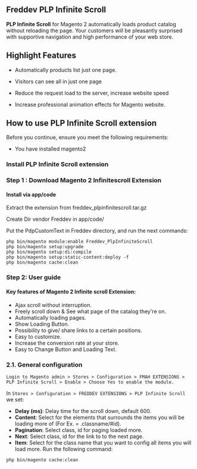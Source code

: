 
## Freddev PLP Infinite Scroll

**PLP Infinite Scroll** for Magento 2 automatically loads product catalog without reloading the page. Your customers will be pleasantly surprised with supportive navigation and high performance of your web store.

## Highlight Features

- Automatically products list just one page.

- Visitors can see all in just one page

- Reduce the request load to the server, increase website speed

- Increase professional animation effects for Magento website.

## How to use PLP Infinite Scroll extension
Before you continue, ensure you meet the following requirements:

  * You have installed magento2
  
### Install PLP Infinite Scroll extension

### Step 1 : Download Magento 2 Infinitescroll Extension

#### Install via app/code 
Extract the extension from freddev_plpinfinitescroll.tar.gz

Create Dir vendor Freddev in app/code/

Put the PdpCustomText in Freddev directory, and run the next commands:
```
php bin/magento module:enable Freddev_PlpInfiniteScroll
php bin/magento setup:upgrade
php bin/magento setup:di:compile
php bin/magento setup:static-content:deploy -f
php bin/magento cache:clean
```

### Step 2: User guide
  #### Key features of Magento 2 Infinite scroll Extension:
  * Ajax scroll without interruption.
  * Freely scroll down & See what page of the catalog they're on.
  * Automatically loading pages.
  * Show Loading Button.
  * Possibility to give/ share links to a certain positions.
  * Easy to customize.
  * Increase the conversion rate at your store.
  * Easy to Change Button and Loading Text.

  ### 2.1. General configuration

  `Login to Magento admin > Stores > Configuration > FMAH EXTENSIONS > PLP Infinite Scroll > Enable > Choose Yes to enable the module.`
  
   In `Stores > Configuration > FREDDEV EXTENSIONS > PLP Infinite Scroll` we set: 
   * **Delay (ms)**: Delay time for the scroll down, default 600.
   * **Content**: Select for the elements that surrounds the items you will be loading more of (For Ex. = .classname/#id).
   * **Pagination**: Select class, id for paging loaded more.
   * **Next**: Select class, id for the link to to the next page.
   * **Item**: Select for the class name that you want to config all items you will load more.
   Run the following command:
   
   ```
   php bin/magento cache:clean
   ```
  

